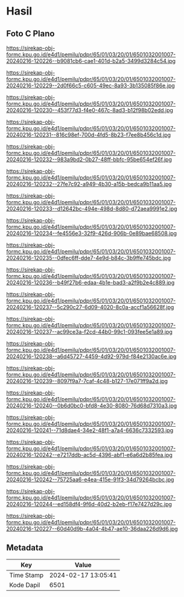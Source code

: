 # Hasil

## Foto C Plano

https://sirekap-obj-formc.kpu.go.id/e4d1/pemilu/pdpr/65/01/03/20/01/6501032001007-20240216-120226--b9081cb6-cae1-401d-b2a5-3499d3284c54.jpg

https://sirekap-obj-formc.kpu.go.id/e4d1/pemilu/pdpr/65/01/03/20/01/6501032001007-20240216-120229--2d0f66c5-c605-49ec-8a93-3b135085f86e.jpg

https://sirekap-obj-formc.kpu.go.id/e4d1/pemilu/pdpr/65/01/03/20/01/6501032001007-20240216-120230--453f77d3-f4e0-467c-8ad3-b12f98b02edd.jpg

https://sirekap-obj-formc.kpu.go.id/e4d1/pemilu/pdpr/65/01/03/20/01/6501032001007-20240216-120231--816c98ef-700d-4fd5-8b23-f7ee8b456c1d.jpg

https://sirekap-obj-formc.kpu.go.id/e4d1/pemilu/pdpr/65/01/03/20/01/6501032001007-20240216-120232--983a9bd2-0b27-48ff-bbfc-95be654ef26f.jpg

https://sirekap-obj-formc.kpu.go.id/e4d1/pemilu/pdpr/65/01/03/20/01/6501032001007-20240216-120232--27fe7c92-a949-4b30-a15b-bedca9b11aa5.jpg

https://sirekap-obj-formc.kpu.go.id/e4d1/pemilu/pdpr/65/01/03/20/01/6501032001007-20240216-120233--d12642bc-494e-498d-8d80-d72aea9991e2.jpg

https://sirekap-obj-formc.kpu.go.id/e4d1/pemilu/pdpr/65/01/03/20/01/6501032001007-20240216-120234--fe4556e3-32f9-426d-906b-0e89bae68508.jpg

https://sirekap-obj-formc.kpu.go.id/e4d1/pemilu/pdpr/65/01/03/20/01/6501032001007-20240216-120235--0dfec6ff-dde7-4e9d-b84c-3b9ffe745bdc.jpg

https://sirekap-obj-formc.kpu.go.id/e4d1/pemilu/pdpr/65/01/03/20/01/6501032001007-20240216-120236--b49f27b6-edaa-4b1e-bad3-a2f9b2e4c889.jpg

https://sirekap-obj-formc.kpu.go.id/e4d1/pemilu/pdpr/65/01/03/20/01/6501032001007-20240216-120237--5c290c27-6d09-4020-8c0a-accf1a56628f.jpg

https://sirekap-obj-formc.kpu.go.id/e4d1/pemilu/pdpr/65/01/03/20/01/6501032001007-20240216-120237--ac99ce3a-f2cd-44b0-99c1-093fee5e1a89.jpg

https://sirekap-obj-formc.kpu.go.id/e4d1/pemilu/pdpr/65/01/03/20/01/6501032001007-20240216-120238--a6d45727-4459-4d92-979d-f84e2130ac6e.jpg

https://sirekap-obj-formc.kpu.go.id/e4d1/pemilu/pdpr/65/01/03/20/01/6501032001007-20240216-120239--8097f9a7-7caf-4c48-b127-17e071ff9a2d.jpg

https://sirekap-obj-formc.kpu.go.id/e4d1/pemilu/pdpr/65/01/03/20/01/6501032001007-20240216-120240--0b6d0bc0-bfd8-4e30-8080-76d68d7310a3.jpg

https://sirekap-obj-formc.kpu.go.id/e4d1/pemilu/pdpr/65/01/03/20/01/6501032001007-20240216-120241--71d8dae4-34e2-48f1-a7a4-6636c7332593.jpg

https://sirekap-obj-formc.kpu.go.id/e4d1/pemilu/pdpr/65/01/03/20/01/6501032001007-20240216-120242--e7217ddb-ac5d-4396-abf1-e6a6d2b85fea.jpg

https://sirekap-obj-formc.kpu.go.id/e4d1/pemilu/pdpr/65/01/03/20/01/6501032001007-20240216-120242--75725aa6-e4ea-415e-91f3-34d79264bcbc.jpg

https://sirekap-obj-formc.kpu.go.id/e4d1/pemilu/pdpr/65/01/03/20/01/6501032001007-20240216-120244--ed158df4-9f6d-40d2-b2eb-f17e7427d29c.jpg

https://sirekap-obj-formc.kpu.go.id/e4d1/pemilu/pdpr/65/01/03/20/01/6501032001007-20240216-120227--60d40d9b-4a04-4b47-ae10-36daa226d9d6.jpg


## Metadata

| Key        | Value               |
| ---------- | ------------------- |
| Time Stamp | 2024-02-17 13:05:41 |
| Kode Dapil | 6501                |



